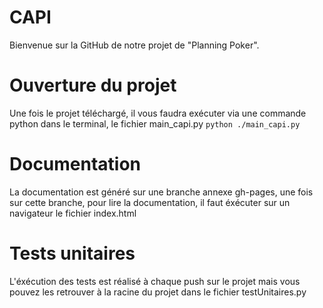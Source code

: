 # CAPI
Bienvenue sur la GitHub de notre projet de "Planning Poker".

# Ouverture du projet
Une fois le projet téléchargé, il vous faudra exécuter via une commande python dans le terminal, le fichier main_capi.py `python ./main_capi.py`

# Documentation
La documentation est généré sur une branche annexe gh-pages, une fois sur cette branche, pour lire la documentation, il faut éxécuter sur un navigateur le fichier index.html

# Tests unitaires
L'éxécution des tests est réalisé à chaque push sur le projet mais vous pouvez les retrouver à la racine du projet dans le fichier testUnitaires.py
